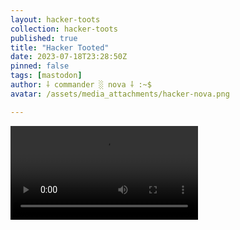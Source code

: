 ```yaml
---
layout: hacker-toots
collection: hacker-toots
published: true
title: "Hacker Tooted"
date: 2023-07-18T23:28:50Z
pinned: false
tags: [mastodon]
author: ⸸ commander ░ nova ⸸ :~$
avatar: /assets/media_attachments/hacker-nova.png

---
```




![media](/assets/media_attachments/files/110/737/681/570/838/442/original/d823a994171ba59a.mp4)

